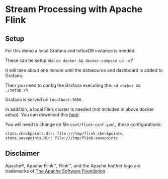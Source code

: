 # Stream Processing with Apache Flink

## Setup

For this demo a local Grafana and InfluxDB instance is needed.

These can be setup via:
```cd docker && docker-compose up -d```Y

It will take about one minute until the datasource and dashboard is added to Grafana. 

Then you need to config the Grafana executing the:
```cd docker && ./setup.sh```

Grafana is served on `localhost:3000`. 

In addition, a local Flink cluster is needed (not included in above docker setup).
You can download this [here](https://www.apache.org/dyn/closer.lua/flink/flink-1.17.1/flink-1.17.1-bin-scala_2.12.tgz)

You will need to change on file `conf/flink-conf.yaml`, these configurations:
```
state.checkpoints.dir: file:///tmp/flink-checkpoints
state.savepoints.dir: file:///tmp/flink-savepoints
```

## Disclaimer
Apache®, Apache Flink™, Flink™, and the Apache feather logo are trademarks of [The Apache Software Foundation](http://apache.org).
